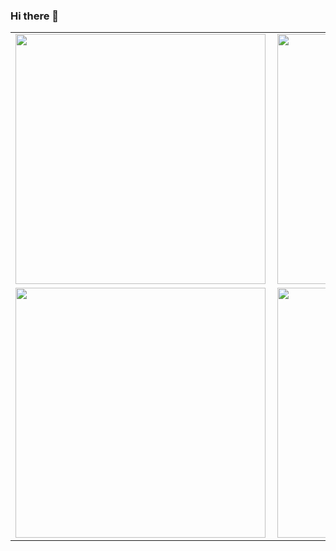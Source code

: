 ### Hi there 👋
<center>
<table>
  <tr>
      <td><img width="400px" align="left" src="https://github-readme-stats.vercel.app/api/top-langs/?username=rminelli&hide=html&layout=compact&theme=monokai" /></td>
      <td><img width="400px" align="left" src="https://github-readme-stats.vercel.app/api?username=rminelli&theme=monokai" /></td>
  </tr>  
    <tr>
      <td><img width="400px" align="left" src="https://github-readme-stats.vercel.app/api/pin/?username=rminelli&repo=einstein.kb&theme=monokai" /></td>
      <td><img width="400px" align="left" src="https://github-readme-stats.vercel.app/api/pin/?username=rminelli&repo=cube.js&theme=monokai" /></td>
  </tr>  
</table>
</center>

<!--
**rminelli/rminelli** is a ✨ _special_ ✨ repository because its `README.md` (this file) appears on your GitHub profile.

Here are some ideas to get you started:

- 🔭 I’m currently working on ...
- 🌱 I’m currently learning ...
- 👯 I’m looking to collaborate on ...
- 🤔 I’m looking for help with ...
- 💬 Ask me about ...
- 📫 How to reach me: ...
- 😄 Pronouns: ...
- ⚡ Fun fact: ...
-->
